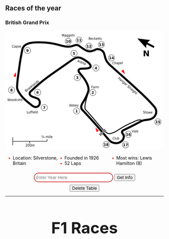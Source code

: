 ## Races of the year

### British Grand Prix

![](../static/BritishGP.png)

<ul style="color: black">
  <li>Location: Silverstone, Britain</li>
  <li>Founded in 1926</li>
  <li>52 Laps</li>
  <li>Most wins: Lewis Hamilton (8)</li>
</ul>

<style>
    ul {
  list-style: none; /* Remove default bullets */
}

ul li::before {
  content: "\2022";  /* Add content: \2022 is the CSS Code/unicode for a bullet */
  color: red; /* Change the color */
  font-weight: bold; /* If you want it to be bold */
  display: inline-block; /* Needed to add space between the bullet and the text */
  width: 1em; /* Also needed for space (tweak if needed) */
  margin-left: -1em; /* Also needed for space (tweak if needed) */
}
</style>

<body>


<div id="years" class=
            "container-fluid">
    </div>
</body>

<!-- button to create table -->
<div lik style="margin: 0 auto; text-align: center">
    <input type="text" id="year" name="year" placeholder="Enter Year Here"
    style="width: 50%;
  padding: 5px 5px;
  margin: 8px 0;
  box-sizing: border-box;
  border: 2px solid #CD2A2A;
  border-radius: 40px;
  color: black;">
    <button type="submit" onclick="formsSubmit()">Get Info</button>
</div>

<!-- button to delete table -->
<div lik style="margin: 0 auto; text-align: center">
    <button type="submit" onclick="deleteTable(id)">Delete Table</button>
</div>

<script type="text/javascript">
    function formsSubmit() {
        let year = document.getElementById("year").value;
        console.log(year);
        // data = {year: year}
        // console.log(data);
        console.log("https://f1-backend.aadit.dev/api/race/races/" + year);

        const races = document.querySelector(".races");
      // https://f1-backend.aadit.dev/api/race/races?year=2021
      fetch("https://f1-backend.aadit.dev/api/race/races/" + year, {method: "GET", mode: 'cors',cache: 'default', credentials: 'include', headers: {'Content-Type': "application/json"}})
        .then((data) => data.json())
        .then((data) => {
          console.log(data);
          data.MRData.RaceTable.Races.forEach((data) => {
            races.innerHTML += `
        <tr>
          <td>${data.date}</td>
            <td>${data.round}</td>
            <td>${data.season}</td>
            <td>${data.raceName}</td>
            <td>${data.Circuit.circuitName}</td>
            <td>${data.Circuit.Location.country}</td>
            <td>${data.Circuit.Location.locality}</td>
        </tr>`;
          });
        });
    }

    function deleteTable() {
      for (i = raceTable.rows.length - 1; i >= 0: i--) {
      document.getElementById("raceTable").deleteRow(i); 
      }  
       }

  </script>

  ---------------------------

<html>
  <head>
    <meta charset="utf-8" />
    <title>F1 Races</title>
    <meta name="description" content="F1 Races and their Information." />
    <style>
      table.center {
        margin-left: auto;
        margin-right: auto;
      }
    </style>
  </head>
    <h1 style="text-align: center; font-size: 50px">
      F1 Races
    </h1>
    <table id= "raceTable" class="races" border="1" style="position: absolute; top: 100%;left: -15%;">
      <tr>
        <th>Date (year,month,day)</th>
        <th>Round</th>
        <th>Season</th>
        <th>Race Name</th>
        <th>Circuit Name</th>
        <th>Country</th>
        <th>Locality</th>
      </tr>
    </table>
    <script type="text/javascript">
      const races = document.querySelector(".races");
      // https://f1-backend.aadit.dev/api/race/races?year=2021
      fetch("https://f1-backend.aadit.dev/api/race/races/" + year)
        .then((data) => data.json())
        .then((data) => {
          console.log(data);
          data.MRData.RaceTable.Races.forEach((data) => {
            races.innerHTML += `
        <tr>
          <td>${data.date}</td>
            <td>${data.round}</td>
            <td>${data.season}</td>
            <td>${data.raceName}</td>
            <td>${data.Circuit.circuitName}</td>
            <td>${data.Circuit.Location.country}</td>
            <td>${data.Circuit.Location.locality}</td>
        </tr>`;
          });
        });
    </script>
    <style type="text/css">
      @import url("https://rsms.me/inter/inter.css");
      @import url("https://fonts.googleapis.com/css2?family=IBM+Plex+Mono&display=swap");
      * {
        font-family: "Inter", sans-serif !important;
      }
      .races {
        margin-right: auto;
        margin-left: auto;
        padding: 0;
        columns: 3;
        font-size: 20px;
      }
      img {
        width: 800px;
      }
      ul {
        -webkit-column-count: 3;
        -moz-column-count: 3;
        column-count: 3;
      }
      table {
        color: black
        margin-left: auto;
        margin-right: auto;
        width: 90%;
        text-align: center;
      }
      table.center {
  margin-left: auto;
  margin-right: auto;
      }
    </style>

  <style>
  .table {
  color: red;
  padding: 16px;
  font-size: 16px;
  border: 1px solid black;
  cursor: pointer;
  background-repeat: no-repeat;
  width: 9.5em;
  height: 15%;
}
</style>
</html>
